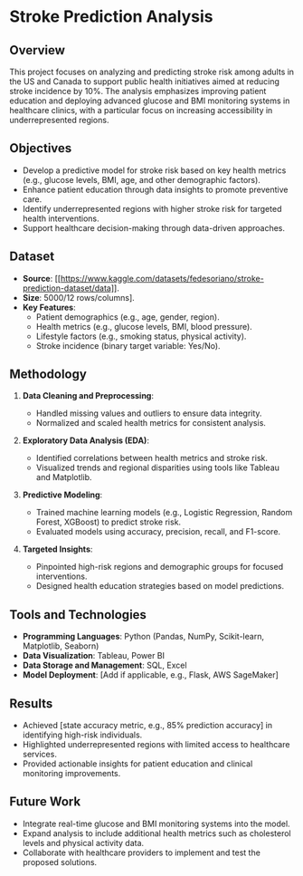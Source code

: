 # Stroke Prediction Analysis

## Overview
This project focuses on analyzing and predicting stroke risk among adults in the US and Canada to support public health initiatives aimed at reducing stroke incidence by 10%. The analysis emphasizes improving patient education and deploying advanced glucose and BMI monitoring systems in healthcare clinics, with a particular focus on increasing accessibility in underrepresented regions.

## Objectives
- Develop a predictive model for stroke risk based on key health metrics (e.g., glucose levels, BMI, age, and other demographic factors).
- Enhance patient education through data insights to promote preventive care.
- Identify underrepresented regions with higher stroke risk for targeted health interventions.
- Support healthcare decision-making through data-driven approaches.

## Dataset
- **Source**: [[https://www.kaggle.com/datasets/fedesoriano/stroke-prediction-dataset/data]].
- **Size**: 5000/12 rows/columns].
- **Key Features**:
  - Patient demographics (e.g., age, gender, region).
  - Health metrics (e.g., glucose levels, BMI, blood pressure).
  - Lifestyle factors (e.g., smoking status, physical activity).
  - Stroke incidence (binary target variable: Yes/No).

## Methodology
1. **Data Cleaning and Preprocessing**:
   - Handled missing values and outliers to ensure data integrity.
   - Normalized and scaled health metrics for consistent analysis.
   
2. **Exploratory Data Analysis (EDA)**:
   - Identified correlations between health metrics and stroke risk.
   - Visualized trends and regional disparities using tools like Tableau and Matplotlib.
   
3. **Predictive Modeling**:
   - Trained machine learning models (e.g., Logistic Regression, Random Forest, XGBoost) to predict stroke risk.
   - Evaluated models using accuracy, precision, recall, and F1-score.
   
4. **Targeted Insights**:
   - Pinpointed high-risk regions and demographic groups for focused interventions.
   - Designed health education strategies based on model predictions.

## Tools and Technologies
- **Programming Languages**: Python (Pandas, NumPy, Scikit-learn, Matplotlib, Seaborn)
- **Data Visualization**: Tableau, Power BI
- **Data Storage and Management**: SQL, Excel
- **Model Deployment**: [Add if applicable, e.g., Flask, AWS SageMaker]

## Results
- Achieved [state accuracy metric, e.g., 85% prediction accuracy] in identifying high-risk individuals.
- Highlighted underrepresented regions with limited access to healthcare services.
- Provided actionable insights for patient education and clinical monitoring improvements.

## Future Work
- Integrate real-time glucose and BMI monitoring systems into the model.
- Expand analysis to include additional health metrics such as cholesterol levels and physical activity data.
- Collaborate with healthcare providers to implement and test the proposed solutions.
